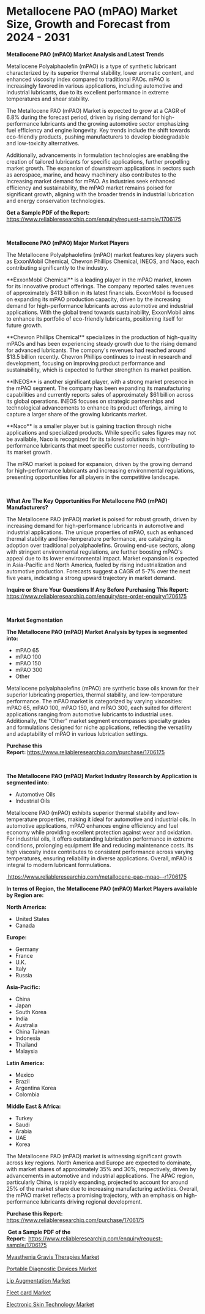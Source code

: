 <p><h1>Metallocene PAO (mPAO) Market Size, Growth and Forecast from 2024 - 2031</h1></p><p><strong>Metallocene PAO (mPAO) Market Analysis and Latest Trends</strong></p>
<p><p>Metallocene Polyalphaolefin (mPAO) is a type of synthetic lubricant characterized by its superior thermal stability, lower aromatic content, and enhanced viscosity index compared to traditional PAOs. mPAO is increasingly favored in various applications, including automotive and industrial lubricants, due to its excellent performance in extreme temperatures and shear stability. </p><p>The Metallocene PAO (mPAO) Market is expected to grow at a CAGR of 6.8% during the forecast period, driven by rising demand for high-performance lubricants and the growing automotive sector emphasizing fuel efficiency and engine longevity. Key trends include the shift towards eco-friendly products, pushing manufacturers to develop biodegradable and low-toxicity alternatives. </p><p>Additionally, advancements in formulation technologies are enabling the creation of tailored lubricants for specific applications, further propelling market growth. The expansion of downstream applications in sectors such as aerospace, marine, and heavy machinery also contributes to the increasing market demand for mPAO. As industries seek enhanced efficiency and sustainability, the mPAO market remains poised for significant growth, aligning with the broader trends in industrial lubrication and energy conservation technologies.</p></p>
<p><strong>Get a Sample PDF of the Report:&nbsp;</strong> <a href="https://www.reliableresearchiq.com/enquiry/request-sample/1706175?utm_campaign=1807&utm_medium=2&utm_source=Github&utm_content=ia&utm_term=21102024&utm_id=metallocene-pao-mpao">https://www.reliableresearchiq.com/enquiry/request-sample/1706175</a></p>
<p>&nbsp;</p>
<p><strong>Metallocene PAO (mPAO) Major Market Players</strong></p>
<p><p>The Metallocene Polyalphaolefins (mPAO) market features key players such as ExxonMobil Chemical, Chevron Phillips Chemical, INEOS, and Naco, each contributing significantly to the industry.</p><p>**ExxonMobil Chemical** is a leading player in the mPAO market, known for its innovative product offerings. The company reported sales revenues of approximately $413 billion in its latest financials. ExxonMobil is focused on expanding its mPAO production capacity, driven by the increasing demand for high-performance lubricants across automotive and industrial applications. With the global trend towards sustainability, ExxonMobil aims to enhance its portfolio of eco-friendly lubricants, positioning itself for future growth.</p><p>**Chevron Phillips Chemical** specializes in the production of high-quality mPAOs and has been experiencing steady growth due to the rising demand for advanced lubricants. The company's revenues had reached around $13.5 billion recently. Chevron Phillips continues to invest in research and development, focusing on improving product performance and sustainability, which is expected to further strengthen its market position.</p><p>**INEOS** is another significant player, with a strong market presence in the mPAO segment. The company has been expanding its manufacturing capabilities and currently reports sales of approximately $61 billion across its global operations. INEOS focuses on strategic partnerships and technological advancements to enhance its product offerings, aiming to capture a larger share of the growing lubricants market.</p><p>**Naco** is a smaller player but is gaining traction through niche applications and specialized products. While specific sales figures may not be available, Naco is recognized for its tailored solutions in high-performance lubricants that meet specific customer needs, contributing to its market growth.</p><p>The mPAO market is poised for expansion, driven by the growing demand for high-performance lubricants and increasing environmental regulations, presenting opportunities for all players in the competitive landscape.</p></p>
<p>&nbsp;</p>
<p><strong>What Are The Key Opportunities For Metallocene PAO (mPAO) Manufacturers?</strong></p>
<p><p>The Metallocene PAO (mPAO) market is poised for robust growth, driven by increasing demand for high-performance lubricants in automotive and industrial applications. The unique properties of mPAO, such as enhanced thermal stability and low-temperature performance, are catalyzing its adoption over traditional polyalphaolefins. Growing end-use sectors, along with stringent environmental regulations, are further boosting mPAO's appeal due to its lower environmental impact. Market expansion is expected in Asia-Pacific and North America, fueled by rising industrialization and automotive production. Forecasts suggest a CAGR of 5-7% over the next five years, indicating a strong upward trajectory in market demand.</p></p>
<p><strong>Inquire or Share Your Questions If Any Before Purchasing This Report:</strong> <a href="https://www.reliableresearchiq.com/enquiry/pre-order-enquiry/1706175?utm_campaign=1807&utm_medium=2&utm_source=Github&utm_content=ia&utm_term=21102024&utm_id=metallocene-pao-mpao">https://www.reliableresearchiq.com/enquiry/pre-order-enquiry/1706175</a></p>
<p>&nbsp;</p>
<p><strong>Market Segmentation</strong></p>
<p><strong>The Metallocene PAO (mPAO) Market Analysis by types is segmented into:</strong></p>
<p><ul><li>mPAO 65</li><li>mPAO 100</li><li>mPAO 150</li><li>mPAO 300</li><li>Other</li></ul></p>
<p><p>Metallocene polyalphaolefins (mPAO) are synthetic base oils known for their superior lubricating properties, thermal stability, and low-temperature performance. The mPAO market is categorized by varying viscosities: mPAO 65, mPAO 100, mPAO 150, and mPAO 300, each suited for different applications ranging from automotive lubricants to industrial uses. Additionally, the "Other" market segment encompasses specialty grades and formulations designed for niche applications, reflecting the versatility and adaptability of mPAO in various lubrication settings.</p></p>
<p><strong>Purchase this Report:&nbsp;</strong><a href="https://www.reliableresearchiq.com/purchase/1706175?utm_campaign=1807&utm_medium=2&utm_source=Github&utm_content=ia&utm_term=21102024&utm_id=metallocene-pao-mpao">https://www.reliableresearchiq.com/purchase/1706175</a></p>
<p>&nbsp;</p>
<p><strong>The Metallocene PAO (mPAO) Market Industry Research by Application is segmented into:</strong></p>
<p><ul><li>Automotive Oils</li><li>Industrial Oils</li></ul></p>
<p><p>Metallocene PAO (mPAO) exhibits superior thermal stability and low-temperature properties, making it ideal for automotive and industrial oils. In automotive applications, mPAO enhances engine efficiency and fuel economy while providing excellent protection against wear and oxidation. For industrial oils, it offers outstanding lubrication performance in extreme conditions, prolonging equipment life and reducing maintenance costs. Its high viscosity index contributes to consistent performance across varying temperatures, ensuring reliability in diverse applications. Overall, mPAO is integral to modern lubricant formulations.</p></p>
<p><a href="https://www.reliableresearchiq.com/metallocene-pao-mpao--r1706175?utm_campaign=1807&utm_medium=2&utm_source=Github&utm_content=ia&utm_term=21102024&utm_id=metallocene-pao-mpao">&nbsp;https://www.reliableresearchiq.com/metallocene-pao-mpao--r1706175</a></p>
<p><strong>In terms of Region, the Metallocene PAO (mPAO) Market Players available by Region are:</strong></p>
<p>
    <p> <strong> North America: </strong>
        <ul>
            <li>United States</li>
            <li>Canada</li>
        </ul>
        </p> 
    <p> <strong> Europe: </strong>
        <ul>
            <li>Germany</li>
            <li>France</li>
            <li>U.K.</li>
            <li>Italy</li>
            <li>Russia</li>
        </ul>
        </p> 
    <p> <strong> Asia-Pacific: </strong>
        <ul>
            <li>China</li>
            <li>Japan</li>
            <li>South Korea</li>
            <li>India</li>
            <li>Australia</li>
            <li>China Taiwan</li>
            <li>Indonesia</li>
            <li>Thailand</li>
            <li>Malaysia</li>
        </ul>
        </p> 
    <p> <strong> Latin America: </strong>
        <ul>
            <li>Mexico</li>
            <li>Brazil</li>
            <li>Argentina Korea</li>
            <li>Colombia</li>
        </ul>
        </p> 
    <p> <strong> Middle East & Africa: </strong>
        <ul>
            <li>Turkey</li>
            <li>Saudi</li>
            <li>Arabia</li>
            <li>UAE</li>
            <li>Korea</li>
        </ul>
    </p>
    </p>
<p><p>The Metallocene PAO (mPAO) market is witnessing significant growth across key regions. North America and Europe are expected to dominate, with market shares of approximately 35% and 30%, respectively, driven by advancements in automotive and industrial applications. The APAC region, particularly China, is rapidly expanding, projected to account for around 25% of the market share due to increasing manufacturing activities. Overall, the mPAO market reflects a promising trajectory, with an emphasis on high-performance lubricants driving regional development.</p></p>
<p><strong>Purchase this Report: </strong><a href="https://www.reliableresearchiq.com/purchase/1706175?utm_campaign=1807&utm_medium=2&utm_source=Github&utm_content=ia&utm_term=21102024&utm_id=metallocene-pao-mpao">https://www.reliableresearchiq.com/purchase/1706175</a></p>
<p>&nbsp;<strong>Get a Sample PDF of the Report:&nbsp;&nbsp;</strong><a href="https://www.reliableresearchiq.com/enquiry/request-sample/1706175?utm_campaign=1807&utm_medium=2&utm_source=Github&utm_content=ia&utm_term=21102024&utm_id=metallocene-pao-mpao">https://www.reliableresearchiq.com/enquiry/request-sample/1706175</a></p>
<p><strong></strong></p>
<p><p><a href="https://www.linkedin.com/pulse/strategic-roadmap-global-myasthenia-gravis-therapies-lfsqc?utm_campaign=1807&utm_medium=2&utm_source=Github&utm_content=ia&utm_term=21102024&utm_id=metallocene-pao-mpao">Myasthenia Gravis Therapies Market</a></p><p><a href="https://www.linkedin.com/pulse/global-portable-diagnostic-devices-market-opportunities-ooi3c?utm_campaign=1807&utm_medium=2&utm_source=Github&utm_content=ia&utm_term=21102024&utm_id=metallocene-pao-mpao">Portable Diagnostic Devices Market</a></p><p><a href="https://www.linkedin.com/pulse/deep-dive-lip-augmentation-market-itstrends-segmentation-x1oqc?utm_campaign=1807&utm_medium=2&utm_source=Github&utm_content=ia&utm_term=21102024&utm_id=metallocene-pao-mpao">Lip Augmentation Market</a></p><p><a href="https://github.com/cecilahoi7/Market-Research-Report-List-1/blob/main/fleet-card-market.md?utm_campaign=1807&utm_medium=2&utm_source=Github&utm_content=ia&utm_term=21102024&utm_id=metallocene-pao-mpao">Fleet card Market</a></p><p><a href="https://www.linkedin.com/pulse/electronic-skin-technology-market-velocity-129-cagr-trajectory-tijoc?utm_campaign=1807&utm_medium=2&utm_source=Github&utm_content=ia&utm_term=21102024&utm_id=metallocene-pao-mpao">Electronic Skin Technology Market</a></p></p>